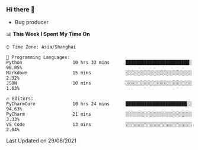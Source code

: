 ### Hi there 👋
* Bug producer
<!--START_SECTION:waka-->
📊 **This Week I Spent My Time On** 

```text
⌚︎ Time Zone: Asia/Shanghai

💬 Programming Languages: 
Python                   10 hrs 33 mins      ████████████████████████░   96.05% 
Markdown                 15 mins             ░░░░░░░░░░░░░░░░░░░░░░░░░   2.32% 
JSON                     10 mins             ░░░░░░░░░░░░░░░░░░░░░░░░░   1.63%

🔥 Editors: 
PyCharmCore              10 hrs 24 mins      ███████████████████████░░   94.63% 
PyCharm                  21 mins             ░░░░░░░░░░░░░░░░░░░░░░░░░   3.33% 
VS Code                  13 mins             ░░░░░░░░░░░░░░░░░░░░░░░░░   2.04%

```


 Last Updated on 29/08/2021
<!--END_SECTION:waka-->

